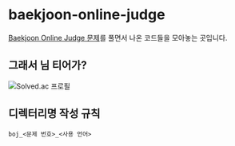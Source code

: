 # baekjoon-online-judge
[Baekjoon Online Judge 문제](https://www.acmicpc.net/)를 풀면서 나온 코드들을 모아놓는 곳입니다.

## 그래서 님 티어가?
![Solved.ac 프로필](http://mazassumnida.wtf/api/v2/generate_badge?boj=neria34)

## 디렉터리명 작성 규칙
```
boj_<문제 번호>_<사용 언어>
```
